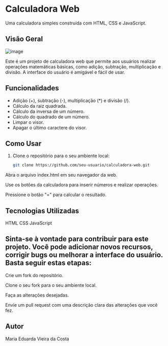# Calculadora Web

Uma calculadora simples construída com HTML, CSS e JavaScript.

## Visão Geral

![image](https://github.com/vmC0sta/Entra21/assets/116650361/abfd6649-08a2-4229-9841-bb96c1e82921)


Este é um projeto de calculadora web que permite aos usuários realizar operações matemáticas básicas, como adição, subtração, multiplicação e divisão. A interface do usuário é amigável e fácil de usar.

## Funcionalidades

- Adição (+), subtração (-), multiplicação (*) e divisão (/).
- Cálculo da raiz quadrada.
- Cálculo da inversa de um número.
- Cálculo do quadrado de um número.
- Limpar o visor.
- Apagar o último caractere do visor.

## Como Usar

1. Clone o repositório para o seu ambiente local:

   ```bash
   git clone https://github.com/seu-usuario/calculadora-web.git
Abra o arquivo index.html em seu navegador da web.

Use os botões da calculadora para inserir números e realizar operações.

Pressione o botão "=" para calcular o resultado.

## Tecnologias Utilizadas
HTML
CSS
JavaScript

## Sinta-se à vontade para contribuir para este projeto. Você pode adicionar novos recursos, corrigir bugs ou melhorar a interface do usuário. Basta seguir estas etapas:

Crie um fork do repositório.

Clone o seu fork para o seu ambiente local.

Faça as alterações desejadas.

Envie um pull request com uma descrição clara das alterações que você fez.


## Autor
Maria Eduarda Vieira da Costa
